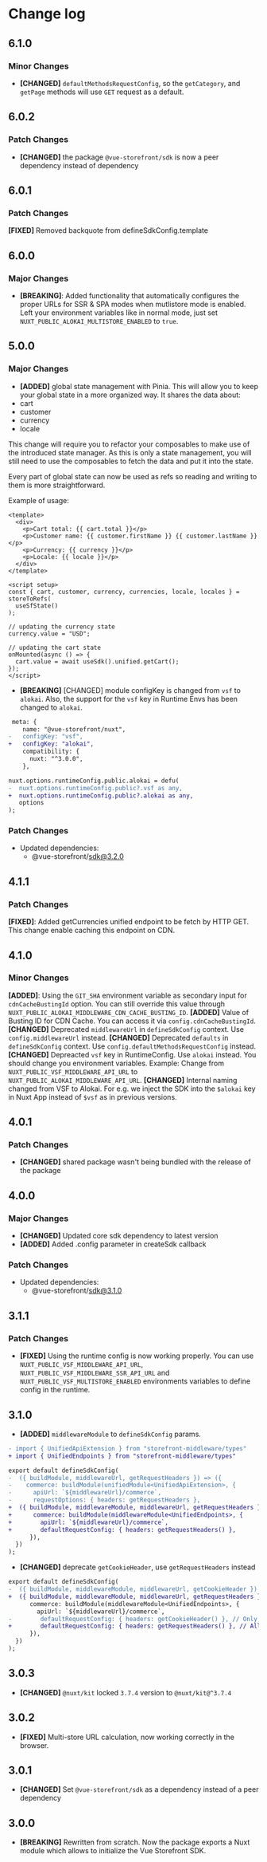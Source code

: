 # Change log

## 6.1.0

### Minor Changes

- **[CHANGED]** `defaultMethodsRequestConfig`, so the `getCategory`, and `getPage` methods will use `GET` request as a default.

## 6.0.2

### Patch Changes

- **[CHANGED]** the package `@vue-storefront/sdk` is now a peer dependency instead of dependency

## 6.0.1

### Patch Changes

**[FIXED]** Removed backquote from defineSdkConfig.template

## 6.0.0

### Major Changes

- **[BREAKING]**: Added functionality that automatically configures the proper URLs for SSR & SPA modes when mutlistore mode is enabled. Left your environment variables like in normal mode, just set `NUXT_PUBLIC_ALOKAI_MULTISTORE_ENABLED` to `true`.

## 5.0.0

### Major Changes

- **[ADDED]** global state management with Pinia. This will allow you to keep your global state in a more organized way.
  It shares the data about:
- cart
- customer
- currency
- locale

This change will require you to refactor your composables to make use of the introduced state manager.
As this is only a state management, you will still need to use the composables to fetch the data and put it into the state.

Every part of global state can now be used as refs so reading and writing to them is more straightforward.

Example of usage:

```vue
<template>
  <div>
    <p>Cart total: {{ cart.total }}</p>
    <p>Customer name: {{ customer.firstName }} {{ customer.lastName }}</p>
    <p>Currency: {{ currency }}</p>
    <p>Locale: {{ locale }}</p>
  </div>
</template>

<script setup>
const { cart, customer, currency, currencies, locale, locales } = storeToRefs(
  useSfState()
);

// updating the currency state
currency.value = "USD";

// updating the cart state
onMounted(async () => {
  cart.value = await useSdk().unified.getCart();
});
</script>
```

- **[BREAKING]** [CHANGED] module configKey is changed from `vsf` to `alokai`. Also, the support for the `vsf` key in Runtime Envs has been changed to `alokai`.

```diff
 meta: {
    name: "@vue-storefront/nuxt",
-   configKey: "vsf",
+   configKey: "alokai",
    compatibility: {
      nuxt: "^3.0.0",
    },
```

```diff
nuxt.options.runtimeConfig.public.alokai = defu(
-  nuxt.options.runtimeConfig.public?.vsf as any,
+  nuxt.options.runtimeConfig.public?.alokai as any,
   options
);
```

### Patch Changes

- Updated dependencies:
  - @vue-storefront/sdk@3.2.0

## 4.1.1

### Patch Changes

**[FIXED]**: Added getCurrencies unified endpoint to be fetch by HTTP GET. This change enable caching this endpoint on CDN.

## 4.1.0

### Minor Changes

**[ADDED]**: Using the `GIT_SHA` environment variable as secondary input for `cdnCacheBustingId` option. You can still override this value through `NUXT_PUBLIC_ALOKAI_MIDDLEWARE_CDN_CACHE_BUSTING_ID`.
**[ADDED]** Value of Busting ID for CDN Cache. You can access it via `config.cdnCacheBustingId`.
**[CHANGED]** Deprecated `middlewareUrl` in `defineSdkConfig` context. Use `config.middlewareUrl` instead.
**[CHANGED]** Deprecated `defaults` in `defineSdkConfig` context. Use `config.defaultMethodsRequestConfig` instead.
**[CHANGED]** Depreacted `vsf` key in RuntimeConfig. Use `alokai` instead. You should change you environment variables. Example: Change from `NUXT_PUBLIC_VSF_MIDDLEWARE_API_URL` to `NUXT_PUBLIC_ALOKAI_MIDDLEWARE_API_URL`.
**[CHANGED]** Internal naming changed from VSF to Alokai. For e.g. we inject the SDK into the `$alokai` key in Nuxt App instead of `$vsf` as in previous versions.

## 4.0.1

### Patch Changes

- **[CHANGED]** shared package wasn't being bundled with the release of the package

## 4.0.0

### Major Changes

- **[CHANGED]** Updated core sdk dependency to latest version
- **[ADDED]** Added .config parameter in createSdk callback

### Patch Changes

- Updated dependencies:
  - @vue-storefront/sdk@3.1.0

## 3.1.1

### Patch Changes

- **[FIXED]** Using the runtime config is now working properly. You can use `NUXT_PUBLIC_VSF_MIDDLEWARE_API_URL`, `NUXT_PUBLIC_VSF_MIDDLEWARE_SSR_API_URL` and `NUXT_PUBLIC_VSF_MULTISTORE_ENABLED` environments variables to define config in the runtime.

## 3.1.0

- **[ADDED]** `middlewareModule` to `defineSdkConfig` params.

```diff [sdk.config.ts]
- import { UnifiedApiExtension } from "storefront-middleware/types"
+ import { UnifiedEndpoints } from "storefront-middleware/types"

export default defineSdkConfig(
-  ({ buildModule, middlewareUrl, getRequestHeaders }) => ({
-    commerce: buildModule(unifiedModule<UnifiedApiExtension>, {
-      apiUrl: `${middlewareUrl}/commerce`,
-      requestOptions: { headers: getRequestHeaders },
+  ({ buildModule, middlewareModule, middlewareUrl, getRequestHeaders }) => ({
+      commerce: buildModule(middlewareModule<UnifiedEndpoints>, {
+        apiUrl: `${middlewareUrl}/commerce`,
+        defaultRequestConfig: { headers: getRequestHeaders() },
      }),
  })
);
```

- **[CHANGED]** deprecate `getCookieHeader`, use `getRequestHeaders` instead

```diff [sdk.config.ts]
export default defineSdkConfig(
-  ({ buildModule, middlewareModule, middlewareUrl, getCookieHeader }) => ({
+  ({ buildModule, middlewareModule, middlewareUrl, getRequestHeaders }) => ({
      commerce: buildModule(middlewareModule<UnifiedEndpoints>, {
        apiUrl: `${middlewareUrl}/commerce`,
-        defaultRequestConfig: { headers: getCookieHeader() }, // Only cookie header is included.
+        defaultRequestConfig: { headers: getRequestHeaders() }, // All headers are included.
      }),
  })
);
```

## 3.0.3

- **[CHANGED]** `@nuxt/kit` locked `3.7.4` version to `@nuxt/kit@^3.7.4`

## 3.0.2

- **[FIXED]** Multi-store URL calculation, now working correctly in the browser.

## 3.0.1

- **[CHANGED]** Set `@vue-storefront/sdk` as a dependency instead of a peer dependency

## 3.0.0

- **[BREAKING]** Rewritten from scratch. Now the package exports a Nuxt module which allows to initialize the Vue Storefront SDK.
